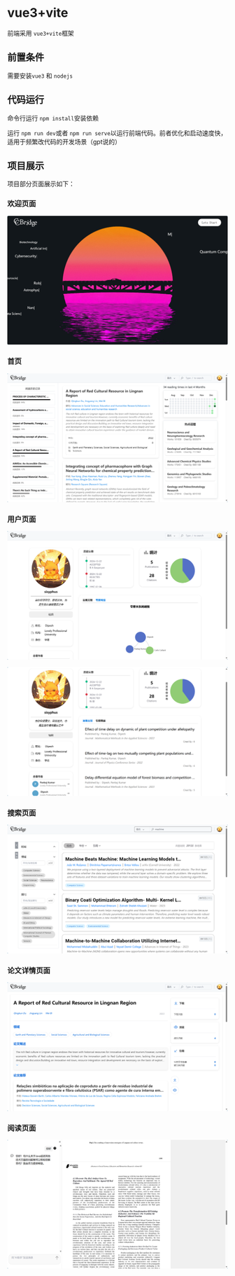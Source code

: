 # vue3+vite
前端采用 `vue3+vite`框架
## 前置条件
需要安装`vue3` 和 `nodejs`
## 代码运行
命令行运行 `npm install`安装依赖

运行 `npm run dev`或者 `npm run serve`以运行前端代码。前者优化和启动速度快，适用于频繁改代码的开发场景（gpt说的）

## 项目展示
项目部分页面展示如下：

### 欢迎页面
![login.png](image/login.png)

### 首页
![home.png](image/home.png)

### 用户页面
![user.png](image/user.png)

![user2.png](image/user2.png)

### 搜索页面
![search.png](image/search.png)

### 论文详情页面
![paper.png](image/paper.png)

### 阅读页面
![read.png](image/read.png)

